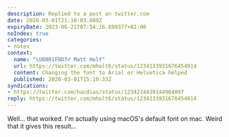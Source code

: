 ```yaml
---
description: Replied to a post on twitter.com
date: 2020-03-01T21:10:03.689Z
expiryDate: 2023-06-21T07:54:16.899377+02:00
noIndex: true
categories:
- notes
context:
  name: "\U0001F9D7‍♂️ Matt Holt"
  url: https://twitter.com/mholt6/status/1234133931676454914
  content: Changing the font to Arial or Helvetica helped
  published: 2020-03-01T15:10:33Z
syndications:
- https://twitter.com/hacdias/status/1234224439144964097
reply: https://twitter.com/mholt6/status/1234133931676454914
---
```


Well... that worked. I'm actually using macOS's default font on mac. Weird that it gives this result...
